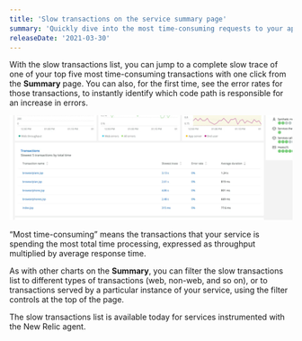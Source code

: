```yaml
---
title: 'Slow transactions on the service summary page'
summary: 'Quickly dive into the most time-consuming requests to your application or service'
releaseDate: '2021-03-30'
---
```

With the slow transactions list, you can jump to a complete slow trace of one of your top five most time-consuming transactions with one click from the **Summary** page. You can also, for the first time, see the error rates for those transactions, to instantly identify which code path is responsible for an increase in errors.

![View of transactions list](./images/Transactions.webp "View of transactions list")

“Most time-consuming” means the transactions that your service is spending the most total time processing, expressed as throughput multiplied by average response time.

As with other charts on the **Summary**, you can filter the slow transactions list to different types of transactions (web, non-web, and so on), or to transactions served by a particular instance of your service, using the filter controls at the top of the page.

The slow transactions list is available today for services instrumented with the New Relic agent.